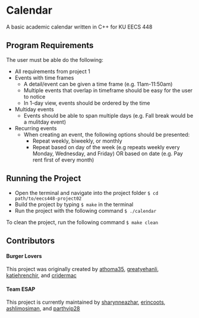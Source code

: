 # Calendar
A basic academic calendar written in C++ for KU EECS 448

## Program Requirements
The user must be able do the following:
- All requirements from project 1
- Events with time frames
  - A detail/event can be given a time frame (e.g. 11am-11:50am)
  - Multiple events that overlap in timeframe should be easy for the user to notice
  - In 1-day view, events should be ordered by the time
- Multiday events
  - Events should be able to span multiple days (e.g. Fall break would be a mulitday event)
- Recurring events
  - When creating an event, the following options should be presented:
    - Repeat weekly, biweekly, or monthly
    - Repeat based on day of the week (e.g repeats weekly every Monday, Wednesday, and Friday) OR based on date (e.g. Pay rent first of every month)
  
## Running the Project
- Open the terminal and navigate into the project folder `$ cd path/to/eecs448-project02`
- Build the project by typing `$ make` in the terminal
- Run the project with the following command `$ ./calendar`

To clean the project, run the following command `$ make clean`


## Contributors
#### Burger Lovers 
This project was originally created by [athoma35][1], [greatyehanli][2], [katiehrenchir][3], and [cridermac][4]

#### Team ESAP
This project is currently maintained by [sharynneazhar][5], [erincoots][6], [ashlimosiman][7], and [parthvip28][8]


[1]: https://github.com/athoma35
[2]: https://github.com/greatyehanli
[3]: https://github.com/katiehrenchir
[4]: https://github.com/cridermac
[5]: https://github.com/sharynneazhar
[6]: https://github.com/erincoots
[7]: https://github.com/ashlimosiman
[8]: https://github.com/parthvip28
